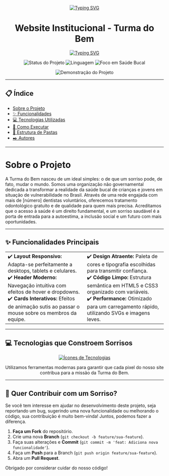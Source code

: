 <p align="center">
  <a href="https://git.io/typing-svg"><img src="https://readme-typing-svg.demolab.com?font=Fira+Code&weight=700&size=28&pause=1000&color=1E90FF&center=true&vCenter=true&width=435&lines=Turma+do+Bem" alt="Typing SVG" /></a>
</p>

<h1 align="center">
  Website Institucional - Turma do Bem
</h1>

<p align="center">
  <a href="https://git.io/typing-svg"><img src="https://readme-typing-svg.demolab.com?font=Fira+Code&weight=700&size=22&pause=1000&color=1E90FF&width=435&lines=Cuidando+da+Sa%C3%BAde+Bucal+no+Brasil" alt="Typing SVG" /></a>
</p>

<p align="center">
  <img src="https://img.shields.io/badge/status-concluído-brightgreen" alt="Status do Projeto">
  <img src="https://img.shields.io/badge/linguagem-HTML/CSS-blue" alt="Linguagem">
  <img src="https://img.shields.io/badge/Saúde_Bucal-❤️-red" alt="Foco em Saúde Bucal"> </p>


<p align="center">
  <img src="URL_PARA_SEU_GIF_DE_DEMONSTRAÇÃO_AQUI" alt="Demonstração do Projeto">
</p>

---

## 📋 Índice

* [Sobre o Projeto](#-sobre-o-projeto)
* [✨ Funcionalidades](#-funcionalidades)
* [💻 Tecnologias Utilizadas](#-tecnologias-utilizadas)
* [🚀 Como Executar](#-como-executar)
* [📁 Estrutura de Pastas](#-estrutura-de-pastas)
* [✒️ Autores](#️-autores)

---

# Sobre o Projeto
<p>
  A Turma do Bem nasceu de um ideal simples: o de que um sorriso pode, de fato, mudar o mundo. Somos uma organização não governamental dedicada a transformar a realidade da saúde bucal de crianças e jovens em situação de vulnerabilidade no Brasil. Através de uma rede engajada com mais de [número] dentistas voluntários, oferecemos tratamento odontológico gratuito e de qualidade para quem mais precisa. Acreditamos que o acesso à saúde é um direito fundamental, e um sorriso saudável é a porta de entrada para a autoestima, a inclusão social e um futuro com mais oportunidades.
</p>

---

## ✨ Funcionalidades Principais

<table width="100%">
  <tr>
    <td width="50%" valign="top">
      ✔️ <strong>Layout Responsivo:</strong> Adapta-se perfeitamente a desktops, tablets e celulares.<br>
      ✔️ <strong>Header Moderno:</strong> Navegação intuitiva com efeitos de hover e dropdowns.<br>
      ✔️ <strong>Cards Interativos:</strong> Efeitos de animação sutis ao passar o mouse sobre os membros da equipe.
    </td>
    <td width="50%" valign="top">
      ✔️ <strong>Design Atraente:</strong> Paleta de cores e tipografia escolhidas para transmitir confiança.<br>
      ✔️ <strong>Código Limpo:</strong> Estrutura semântica em HTML5 e CSS3 organizado com variáveis.<br>
      ✔️ <strong>Performance:</strong> Otimizado para um carregamento rápido, utilizando SVGs e imagens leves.
    </td>
  </tr>
</table>

---

## 💻 Tecnologias que Constroem Sorrisos

<p align="center">
  <a href="https://skillicons.dev">
    <img src="https://skillicons.dev/icons?i=html,css,git,vscode,github" alt="Ícones de Tecnologias"/>
  </a>
</p>
<p align="center">
  Utilizamos ferramentas modernas para garantir que cada pixel do nosso site contribua para a missão da Turma do Bem.
</p>

---

## 🤝 Quer Contribuir com um Sorriso?

Se você tem interesse em ajudar no desenvolvimento deste projeto, seja reportando um bug, sugerindo uma nova funcionalidade ou melhorando o código, sua contribuição é muito bem-vinda! Juntos, podemos fazer a diferença.

1.  **Faça um Fork** do repositório.
2.  Crie uma nova **Branch** (`git checkout -b feature/sua-feature`).
3.  Faça suas alterações e **Commit** (`git commit -m 'feat: Adiciona nova funcionalidade'`).
4.  Faça um **Push** para a Branch (`git push origin feature/sua-feature`).
5.  Abra um **Pull Request**.

Obrigado por considerar cuidar do nosso código!